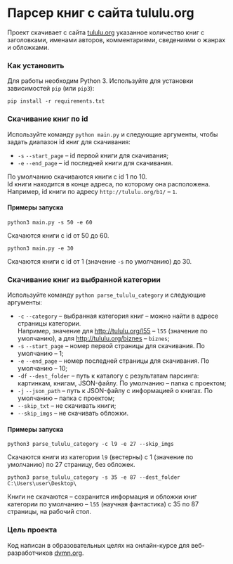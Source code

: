 # Парсер книг с сайта tululu.org

Проект скачивает с сайта [tululu.org](http://tululu.org/) указанное количество книг с заголовками, именами авторов, комментариями, сведениями о жанрах и обложками.

### Как установить

Для работы необходим Python 3. Используйте для установки зависимостей `pip` (или `pip3`):
```
pip install -r requirements.txt
```

### Скачивание книг по id

Используйте команду `python main.py` и следующие аргументы, чтобы задать диапазон id книг для скачивания:

- `-s` `--start_page` – id первой книги для скачивания;
- `-e` `--end_page` – id последней книги для скачивания.

По умолчанию скачиваются книги с id 1 по 10.  
Id книги находится в конце адреса, по которому она расположена. Например, id книги по адресу `http://tululu.org/b1/` – `1`.

#### Примеры запуска

```
python3 main.py -s 50 -e 60
```
Скачаются книги с id от 50 до 60.
```
python3 main.py -e 30
```
Скачаются книги с id от 1 (значение `-s` по умолчанию) до 30.

### Скачивание книг из выбранной категории

Используйте команду `python parse_tululu_category` и следующие аргументы:
- `-c` `--category` – выбранная категория книг – можно найти в адресе страницы категории.  
  Например, значение для http://tululu.org/l55 – `l55` (значение по умолчанию), а для http://tululu.org/biznes – `biznes`;
- `-s` `--start_page` – номер первой страницы для скачивания. По умолчанию – 1;
- `-e` `--end_page` – номер последней страницы для скачивания. По умолчанию – 10;
- `-df` `--dest_folder` – путь к каталогу с результатам парсинга: картинкам, книгам, JSON-файлу. По умолчанию – папка с проектом;
- `-j` `--json_path` – путь к JSON-файлу с информацией о книгах. По умолчанию – папка с проектом;
- `--skip_txt` – не скачивать книги;
- `--skip_imgs` – не скачивать обложки.

#### Примеры запуска

```
python3 parse_tululu_category -c l9 -e 27 --skip_imgs
```
Скачаются книги из категории `l9` (вестерны) с 1 (значение по умолчанию) по 27 страницу, без обложек.

```
python3 parse_tululu_category -s 35 -e 87 --dest_folder C:\Users\user\Desktop\
```
Книги не скачаются – сохранится информация и обложки книг категории по умолчанию – `l55` (научная фантастика) с 35 по 87 страницы, на рабочий стол.

### Цель проекта

Код написан в образовательных целях на онлайн-курсе для веб-разработчиков [dvmn.org](https://dvmn.org/).